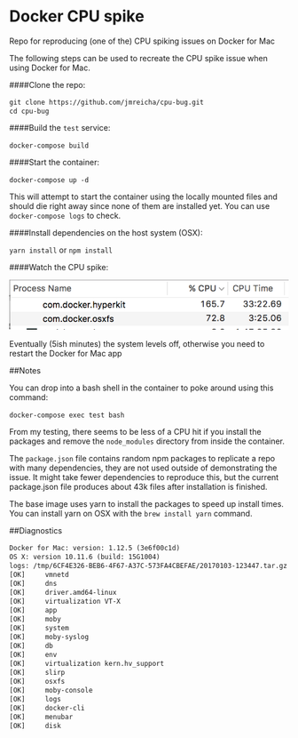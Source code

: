 # Docker CPU spike

Repo for reproducing (one of the) CPU spiking issues on Docker for Mac

The following steps can be used to recreate the CPU spike issue when using
Docker for Mac.

####Clone the repo:

```
git clone https://github.com/jmreicha/cpu-bug.git
cd cpu-bug
```

####Build the `test` service:

`docker-compose build`

####Start the container:

`docker-compose up -d`

This will attempt to start the container using the locally mounted files and
should die right away since none of them are installed yet.  You can use
`docker-compose logs` to check.

####Install dependencies on the host system (OSX):

`yarn install` or `npm install`

####Watch the CPU spike:

![cpu-spike](./cpu.png)

Eventually (5ish minutes) the system levels off, otherwise you need to restart
the Docker for Mac app

##Notes

You can drop into a bash shell in the container to poke around using this command:

`docker-compose exec test bash`

From my testing, there seems to be less of a CPU hit if you install the packages and remove the `node_modules` directory from inside the container.

The `package.json` file contains random npm packages to replicate a repo with
many dependencies, they are not used outside of demonstrating the issue.  It
might take fewer dependencies to reproduce this, but the current package.json
file produces about 43k files after installation is finished.

The base image uses yarn to install the packages to speed up install times.  You
can install yarn on OSX with the `brew install yarn` command.

##Diagnostics

```
Docker for Mac: version: 1.12.5 (3e6f00c1d)
OS X: version 10.11.6 (build: 15G1004)
logs: /tmp/6CF4E326-BEB6-4F67-A37C-573FA4CBEFAE/20170103-123447.tar.gz
[OK]     vmnetd
[OK]     dns
[OK]     driver.amd64-linux
[OK]     virtualization VT-X
[OK]     app
[OK]     moby
[OK]     system
[OK]     moby-syslog
[OK]     db
[OK]     env
[OK]     virtualization kern.hv_support
[OK]     slirp
[OK]     osxfs
[OK]     moby-console
[OK]     logs
[OK]     docker-cli
[OK]     menubar
[OK]     disk
```
